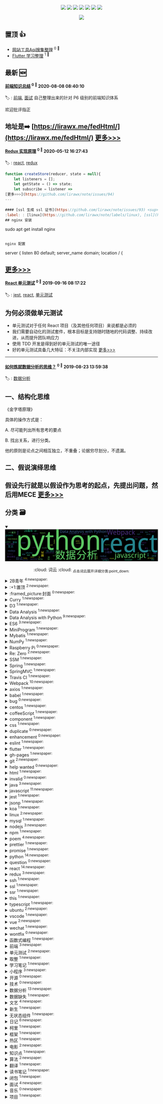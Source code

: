
<p align='center'>
    <img src="https://badgen.net/badge/labels/86"/>
    <img src="https://badgen.net/github/issues/lirawx/note"/>
    <img src="https://badgen.net/badge/last-commit/2020-08-08 08:40:47"/>
    <img src="https://badgen.net/github/forks/lirawx/note"/>
    <img src="https://badgen.net/github/stars/lirawx/note"/>
    <img src="https://badgen.net/github/watchers/lirawx/note"/>
    <img src="https://badgen.net/github/release/lirawx/note"/>
</p>
<p align='center'>
    <img src="http://hits.dwyl.com/lirawx/note.svg"/>
</p>

## 置顶 :thumbsup: 
- [网站工具Api搜集整理](https://github.com/lirawx/note/issues/78)  <sup>0 :speech_balloon:</sup>  	 
- [Flutter 学习整理](https://github.com/lirawx/note/issues/76)  <sup>1 :speech_balloon:</sup>  	 
## 最新 :new: 

#### [前端知识总结](https://github.com/lirawx/note/issues/95) <sup>0 :speech_balloon:</sup> 	 2020-08-08 08:40:10
:label: : [前端](https://github.com/lirawx/note/labels/%E5%89%8D%E7%AB%AF), [面试](https://github.com/lirawx/note/labels/%E9%9D%A2%E8%AF%95)
自己整理出来的针对 P6 级别的前端知识体系

欢迎批评指正

地址是➡️  [https://lirawx.me/fedHtml/](https://lirawx.me/fedHtml/)
[更多>>>](https://github.com/lirawx/note/issues/95)
---

#### [Redux 实现原理](https://github.com/lirawx/note/issues/94) <sup>0 :speech_balloon:</sup> 	 2020-05-12 16:27:43
:label: : [react](https://github.com/lirawx/note/labels/react), [redux](https://github.com/lirawx/note/labels/redux)
```javascript
function createStore(reducer, state = null){
    let listeners = [];
    let getState = () => state;
    let subscribe = listener =>
[更多>>>](https://github.com/lirawx/note/issues/94)
---

#### [ssl 生成 ssl 证书](https://github.com/lirawx/note/issues/93) <sup>0 :speech_balloon:</sup> 	 2020-05-12 15:30:58
:label: : [linux](https://github.com/lirawx/note/labels/linux), [ssl](https://github.com/lirawx/note/labels/ssl)
## nginx 安装
```
sudo apt get install nginx
```

nginx 配置
```
server {
    listen 80 default;
    server_name domain;
    location / {
     
[更多>>>](https://github.com/lirawx/note/issues/93)
---

#### [React 单元测试](https://github.com/lirawx/note/issues/92) <sup>0 :speech_balloon:</sup> 	 2019-09-16 08:17:22
:label: : [jest](https://github.com/lirawx/note/labels/jest), [react](https://github.com/lirawx/note/labels/react), [单元测试](https://github.com/lirawx/note/labels/%E5%8D%95%E5%85%83%E6%B5%8B%E8%AF%95)
## 为何必须做单元测试

* 单元测试对于任何 React 项目（及其他任何项目）来说都是必须的
* 我们需要自动化的测试套件，根本目标是支持随时随地的代码调整、持续改进，从而提升团队响应力
* 使用 TDD 开发是得到好的单元测试的唯一途径
* 好的单元测试具备几大特征：不关注内部实现
[更多>>>](https://github.com/lirawx/note/issues/92)
---

#### [如何炼就数据分析的思维？](https://github.com/lirawx/note/issues/91) <sup>0 :speech_balloon:</sup> 	 2019-08-23 13:59:38
:label: : [数据分析](https://github.com/lirawx/note/labels/%E6%95%B0%E6%8D%AE%E5%88%86%E6%9E%90)
## 一、结构化思维
《金字塔原理》

具体的操作方式是：

A. 尽可能列出所有思考的要点

B. 找出关系，进行分类。

他的原则是论点之间相互独立，不重叠；论据穷尽划分，不遗漏。

## 二、假说演绎思维

假设先行就是以假设作为思考的起点，先提出问题，然后用MECE
[更多>>>](https://github.com/lirawx/note/issues/91)
---

## 分类  :card_file_box: 
<details open="open">
    <summary>
        <img src="assets/wordcloud.png" title="词云, 点击展开详细分类" alt="词云， 点击展开详细分类">
        <p align="center">:cloud: 词云 :cloud: <sub>点击词云展开详细分类:point_down: </sub></p>
    </summary>

<details>
<summary>2B青年	<sup>4:newspaper:</sup></summary>
- [初爱](https://github.com/lirawx/note/issues/23)  <sup>0 :speech_balloon:</sup>  	 
- [关山月](https://github.com/lirawx/note/issues/22)  <sup>0 :speech_balloon:</sup>  	 
- [雪中歌](https://github.com/lirawx/note/issues/21)  <sup>0 :speech_balloon:</sup>  	 
- [江上有感](https://github.com/lirawx/note/issues/18)  <sup>0 :speech_balloon:</sup>  	 

</details>

<details>
<summary>:+1:置顶	<sup>2:newspaper:</sup></summary>
- [网站工具Api搜集整理](https://github.com/lirawx/note/issues/78)  <sup>0 :speech_balloon:</sup>  	 
- [Flutter 学习整理](https://github.com/lirawx/note/issues/76)  <sup>1 :speech_balloon:</sup>  	 

</details>

<details>
<summary>:framed_picture:封面	<sup>0:newspaper:</sup></summary>

</details>

<details>
<summary>Curry	<sup>1:newspaper:</sup></summary>
- [柯里化](https://github.com/lirawx/note/issues/29)  <sup>0 :speech_balloon:</sup>  	 

</details>

<details>
<summary>D3	<sup>1:newspaper:</sup></summary>
- [D3 与 React ](https://github.com/lirawx/note/issues/63)  <sup>0 :speech_balloon:</sup>  	 

</details>

<details>
<summary>Data Analysis	<sup>1:newspaper:</sup></summary>
- [Data Analysis with Python——01](https://github.com/lirawx/note/issues/75)  <sup>0 :speech_balloon:</sup>  	 

</details>

<details>
<summary>Data Analysis with Python	<sup>9:newspaper:</sup></summary>
- [Data Analysis with Python——09](https://github.com/lirawx/note/issues/89)  <sup>1 :speech_balloon:</sup>  	 
- [Data Analysis with Python——08](https://github.com/lirawx/note/issues/88)  <sup>0 :speech_balloon:</sup>  	 
- [Data Analysis with Python——07](https://github.com/lirawx/note/issues/87)  <sup>0 :speech_balloon:</sup>  	 
- [Data Analysis with Python——06](https://github.com/lirawx/note/issues/86)  <sup>0 :speech_balloon:</sup>  	 
- [Data Analysis with Python——05](https://github.com/lirawx/note/issues/85)  <sup>0 :speech_balloon:</sup>  	 
- [Data Analysis with Python——04](https://github.com/lirawx/note/issues/84)  <sup>0 :speech_balloon:</sup>  	 
- [Data Analysis with Python——03](https://github.com/lirawx/note/issues/83)  <sup>0 :speech_balloon:</sup>  	 
- [Data Analysis with Python——02](https://github.com/lirawx/note/issues/82)  <sup>0 :speech_balloon:</sup>  	 
- [Data Analysis with Python——01](https://github.com/lirawx/note/issues/81)  <sup>0 :speech_balloon:</sup>  	 

</details>

<details>
<summary>ES6	<sup>3:newspaper:</sup></summary>
- [ES6 数组去重](https://github.com/lirawx/note/issues/57)  <sup>0 :speech_balloon:</sup>  	 
- [ES6 知识点整理](https://github.com/lirawx/note/issues/34)  <sup>0 :speech_balloon:</sup>  	 
- [【译】ES 6 代理 (Proxy) 简介 ](https://github.com/lirawx/note/issues/32)  <sup>0 :speech_balloon:</sup>  	 

</details>

<details>
<summary>MiniProgram	<sup>1:newspaper:</sup></summary>
- [小程序ios 安卓兼容性](https://github.com/lirawx/note/issues/65)  <sup>0 :speech_balloon:</sup>  	 

</details>

<details>
<summary>Mybatis	<sup>1:newspaper:</sup></summary>
- [java SSM框架的搭建](https://github.com/lirawx/note/issues/25)  <sup>0 :speech_balloon:</sup>  	 

</details>

<details>
<summary>NumPy	<sup>1:newspaper:</sup></summary>
- [Data Analysis with Python——01](https://github.com/lirawx/note/issues/75)  <sup>0 :speech_balloon:</sup>  	 

</details>

<details>
<summary>Raspberry Pi	<sup>0:newspaper:</sup></summary>

</details>

<details>
<summary>Re: Zero	<sup>2:newspaper:</sup></summary>
- [Re: Zero JSX 回调函数中的 this](https://github.com/lirawx/note/issues/44)  <sup>0 :speech_balloon:</sup>  	 
- [## Re: Zero 学习一个组件](https://github.com/lirawx/note/issues/43)  <sup>0 :speech_balloon:</sup>  	 

</details>

<details>
<summary>SSM	<sup>1:newspaper:</sup></summary>
- [java SSM框架的搭建](https://github.com/lirawx/note/issues/25)  <sup>0 :speech_balloon:</sup>  	 

</details>

<details>
<summary>Spring	<sup>1:newspaper:</sup></summary>
- [java SSM框架的搭建](https://github.com/lirawx/note/issues/25)  <sup>0 :speech_balloon:</sup>  	 

</details>

<details>
<summary>SpringMVC	<sup>1:newspaper:</sup></summary>
- [java SSM框架的搭建](https://github.com/lirawx/note/issues/25)  <sup>0 :speech_balloon:</sup>  	 

</details>

<details>
<summary>Travis CI	<sup>1:newspaper:</sup></summary>
- [travis ci 持续集成](https://github.com/lirawx/note/issues/26)  <sup>0 :speech_balloon:</sup>  	 

</details>

<details>
<summary>Webpack	<sup>10:newspaper:</sup></summary>
- [webpack to umd package](https://github.com/lirawx/note/issues/72)  <sup>0 :speech_balloon:</sup>  	 
- [webpack 4 - webpack-merge to config dev prod environment quickly](https://github.com/lirawx/note/issues/71)  <sup>0 :speech_balloon:</sup>  	 
- [webpack4-HMR with webpack-dev-server](https://github.com/lirawx/note/issues/70)  <sup>0 :speech_balloon:</sup>  	 
- [webpack4-Atuo serve dist file](https://github.com/lirawx/note/issues/69)  <sup>0 :speech_balloon:</sup>  	 
- [# webpack4-command line without config file](https://github.com/lirawx/note/issues/68)  <sup>0 :speech_balloon:</sup>  	 
- [webpack4 - Basic config](https://github.com/lirawx/note/issues/67)  <sup>0 :speech_balloon:</sup>  	 
- [react webpack babel 三剑客错误处理](https://github.com/lirawx/note/issues/53)  <sup>0 :speech_balloon:</sup>  	 
- [webpack 3.5.5 文档 再读](https://github.com/lirawx/note/issues/52)  <sup>0 :speech_balloon:</sup>  	 
- [webpack 4 ](https://github.com/lirawx/note/issues/39)  <sup>0 :speech_balloon:</sup>  	 
- [Webpack 入门](https://github.com/lirawx/note/issues/11)  <sup>0 :speech_balloon:</sup>  	 

</details>

<details>
<summary>axios	<sup>1:newspaper:</sup></summary>
- [基于 Promise 的 HTTP 请求客户端，axios](https://github.com/lirawx/note/issues/13)  <sup>0 :speech_balloon:</sup>  	 

</details>

<details>
<summary>babel	<sup>1:newspaper:</sup></summary>
- [react webpack babel 三剑客错误处理](https://github.com/lirawx/note/issues/53)  <sup>0 :speech_balloon:</sup>  	 

</details>

<details>
<summary>bug	<sup>0:newspaper:</sup></summary>

</details>

<details>
<summary>centos	<sup>1:newspaper:</sup></summary>
- [ssh 权限问题](https://github.com/lirawx/note/issues/41)  <sup>0 :speech_balloon:</sup>  	 

</details>

<details>
<summary>coffeeScript	<sup>1:newspaper:</sup></summary>
- [CoffeeScript 基础知识](https://github.com/lirawx/note/issues/8)  <sup>0 :speech_balloon:</sup>  	 

</details>

<details>
<summary>component	<sup>1:newspaper:</sup></summary>
- [## Re: Zero 学习一个组件](https://github.com/lirawx/note/issues/43)  <sup>0 :speech_balloon:</sup>  	 

</details>

<details>
<summary>css	<sup>1:newspaper:</sup></summary>
- [前端开发，从草根到英雄(总结)](https://github.com/lirawx/note/issues/12)  <sup>0 :speech_balloon:</sup>  	 

</details>

<details>
<summary>duplicate	<sup>0:newspaper:</sup></summary>

</details>

<details>
<summary>enhancement	<sup>0:newspaper:</sup></summary>

</details>

<details>
<summary>eslint	<sup>1:newspaper:</sup></summary>
- [vscode AutoSave With Prettier ](https://github.com/lirawx/note/issues/64)  <sup>0 :speech_balloon:</sup>  	 

</details>

<details>
<summary>flutter	<sup>1:newspaper:</sup></summary>
- [Flutter 学习整理](https://github.com/lirawx/note/issues/76)  <sup>1 :speech_balloon:</sup>  	 

</details>

<details>
<summary>gh-pages	<sup>1:newspaper:</sup></summary>
- [travis ci 持续集成](https://github.com/lirawx/note/issues/26)  <sup>0 :speech_balloon:</sup>  	 

</details>

<details>
<summary>git	<sup>2:newspaper:</sup></summary>
- [travis ci 持续集成](https://github.com/lirawx/note/issues/26)  <sup>0 :speech_balloon:</sup>  	 
- [git 安装与使用](https://github.com/lirawx/note/issues/14)  <sup>0 :speech_balloon:</sup>  	 

</details>

<details>
<summary>help wanted	<sup>0:newspaper:</sup></summary>

</details>

<details>
<summary>html	<sup>1:newspaper:</sup></summary>
- [前端开发，从草根到英雄(总结)](https://github.com/lirawx/note/issues/12)  <sup>0 :speech_balloon:</sup>  	 

</details>

<details>
<summary>invalid	<sup>0:newspaper:</sup></summary>

</details>

<details>
<summary>java	<sup>3:newspaper:</sup></summary>
- [Oracle 与 MySql 区别(笔记)](https://github.com/lirawx/note/issues/6)  <sup>0 :speech_balloon:</sup>  	 
- [java基础知识笔记（2）](https://github.com/lirawx/note/issues/5)  <sup>0 :speech_balloon:</sup>  	 
- [java基础知识笔记（1）](https://github.com/lirawx/note/issues/4)  <sup>0 :speech_balloon:</sup>  	 

</details>

<details>
<summary>javascript	<sup>11:newspaper:</sup></summary>
- [前端常用算法梳理](https://github.com/lirawx/note/issues/77)  <sup>0 :speech_balloon:</sup>  	 
- [ES6 数组去重](https://github.com/lirawx/note/issues/57)  <sup>0 :speech_balloon:</sup>  	 
- [函数式编程](https://github.com/lirawx/note/issues/49)  <sup>0 :speech_balloon:</sup>  	 
- [javascript 转换](https://github.com/lirawx/note/issues/38)  <sup>0 :speech_balloon:</sup>  	 
- [算法](https://github.com/lirawx/note/issues/36)  <sup>0 :speech_balloon:</sup>  	 
- [this的指向](https://github.com/lirawx/note/issues/31)  <sup>0 :speech_balloon:</sup>  	 
- [闭包的应用](https://github.com/lirawx/note/issues/30)  <sup>0 :speech_balloon:</sup>  	 
- [手撸一个 redux 实现](https://github.com/lirawx/note/issues/28)  <sup>0 :speech_balloon:</sup>  	 
- [javascript 精粹](https://github.com/lirawx/note/issues/27)  <sup>0 :speech_balloon:</sup>  	 
- [基于 Promise 的 HTTP 请求客户端，axios](https://github.com/lirawx/note/issues/13)  <sup>0 :speech_balloon:</sup>  	 
- [前端开发，从草根到英雄(总结)](https://github.com/lirawx/note/issues/12)  <sup>0 :speech_balloon:</sup>  	 

</details>

<details>
<summary>jest	<sup>1:newspaper:</sup></summary>
- [React 单元测试](https://github.com/lirawx/note/issues/92)  <sup>0 :speech_balloon:</sup>  	 

</details>

<details>
<summary>jsonp	<sup>1:newspaper:</sup></summary>
- [Promise Jsonp](https://github.com/lirawx/note/issues/50)  <sup>0 :speech_balloon:</sup>  	 

</details>

<details>
<summary>koa	<sup>1:newspaper:</sup></summary>
- [Koa 中间件](https://github.com/lirawx/note/issues/60)  <sup>0 :speech_balloon:</sup>  	 

</details>

<details>
<summary>linux	<sup>2:newspaper:</sup></summary>
- [ssl 生成 ssl 证书](https://github.com/lirawx/note/issues/93)  <sup>0 :speech_balloon:</sup>  	 
- [Ubuntu安装BTSync](https://github.com/lirawx/note/issues/7)  <sup>1 :speech_balloon:</sup>  	 

</details>

<details>
<summary>mysql	<sup>1:newspaper:</sup></summary>
- [Mysql 备忘](https://github.com/lirawx/note/issues/45)  <sup>0 :speech_balloon:</sup>  	 

</details>

<details>
<summary>nodejs	<sup>3:newspaper:</sup></summary>
- [Promise Jsonp](https://github.com/lirawx/note/issues/50)  <sup>0 :speech_balloon:</sup>  	 
- [travis ci 持续集成](https://github.com/lirawx/note/issues/26)  <sup>0 :speech_balloon:</sup>  	 
- [基于 Promise 的 HTTP 请求客户端，axios](https://github.com/lirawx/note/issues/13)  <sup>0 :speech_balloon:</sup>  	 

</details>

<details>
<summary>npm	<sup>1:newspaper:</sup></summary>
- [publish package to npmjs.com](https://github.com/lirawx/note/issues/66)  <sup>0 :speech_balloon:</sup>  	 

</details>

<details>
<summary>poem	<sup>4:newspaper:</sup></summary>
- [初爱](https://github.com/lirawx/note/issues/23)  <sup>0 :speech_balloon:</sup>  	 
- [关山月](https://github.com/lirawx/note/issues/22)  <sup>0 :speech_balloon:</sup>  	 
- [雪中歌](https://github.com/lirawx/note/issues/21)  <sup>0 :speech_balloon:</sup>  	 
- [江上有感](https://github.com/lirawx/note/issues/18)  <sup>0 :speech_balloon:</sup>  	 

</details>

<details>
<summary>prettier	<sup>1:newspaper:</sup></summary>
- [vscode AutoSave With Prettier ](https://github.com/lirawx/note/issues/64)  <sup>0 :speech_balloon:</sup>  	 

</details>

<details>
<summary>promise	<sup>1:newspaper:</sup></summary>
- [基于 Promise 的 HTTP 请求客户端，axios](https://github.com/lirawx/note/issues/13)  <sup>0 :speech_balloon:</sup>  	 

</details>

<details>
<summary>python	<sup>14:newspaper:</sup></summary>
- [Data Analysis with Python——09](https://github.com/lirawx/note/issues/89)  <sup>1 :speech_balloon:</sup>  	 
- [Data Analysis with Python——08](https://github.com/lirawx/note/issues/88)  <sup>0 :speech_balloon:</sup>  	 
- [Data Analysis with Python——07](https://github.com/lirawx/note/issues/87)  <sup>0 :speech_balloon:</sup>  	 
- [Data Analysis with Python——06](https://github.com/lirawx/note/issues/86)  <sup>0 :speech_balloon:</sup>  	 
- [Data Analysis with Python——05](https://github.com/lirawx/note/issues/85)  <sup>0 :speech_balloon:</sup>  	 
- [Data Analysis with Python——04](https://github.com/lirawx/note/issues/84)  <sup>0 :speech_balloon:</sup>  	 
- [Data Analysis with Python——03](https://github.com/lirawx/note/issues/83)  <sup>0 :speech_balloon:</sup>  	 
- [Data Analysis with Python——02](https://github.com/lirawx/note/issues/82)  <sup>0 :speech_balloon:</sup>  	 
- [Data Analysis with Python——01](https://github.com/lirawx/note/issues/81)  <sup>0 :speech_balloon:</sup>  	 
- [python数据分析之性能度量](https://github.com/lirawx/note/issues/80)  <sup>0 :speech_balloon:</sup>  	 
- [python数据分析之数据缺失](https://github.com/lirawx/note/issues/79)  <sup>0 :speech_balloon:</sup>  	 
- [Data Analysis with Python——01](https://github.com/lirawx/note/issues/75)  <sup>0 :speech_balloon:</sup>  	 
- [python 环境](https://github.com/lirawx/note/issues/74)  <sup>0 :speech_balloon:</sup>  	 
- [python之pyenv版本控制](https://github.com/lirawx/note/issues/15)  <sup>0 :speech_balloon:</sup>  	 

</details>

<details>
<summary>question	<sup>0:newspaper:</sup></summary>

</details>

<details>
<summary>react	<sup>14:newspaper:</sup></summary>
- [Redux 实现原理](https://github.com/lirawx/note/issues/94)  <sup>0 :speech_balloon:</sup>  	 
- [React 单元测试](https://github.com/lirawx/note/issues/92)  <sup>0 :speech_balloon:</sup>  	 
- [D3 与 React ](https://github.com/lirawx/note/issues/63)  <sup>0 :speech_balloon:</sup>  	 
- [React 单元测试](https://github.com/lirawx/note/issues/62)  <sup>0 :speech_balloon:</sup>  	 
- [React 服务端渲染](https://github.com/lirawx/note/issues/61)  <sup>0 :speech_balloon:</sup>  	 
- [redux 写法详解](https://github.com/lirawx/note/issues/59)  <sup>0 :speech_balloon:</sup>  	 
- [react webpack babel 三剑客错误处理](https://github.com/lirawx/note/issues/53)  <sup>0 :speech_balloon:</sup>  	 
- [一个可用于生产环境的开发框架的搭建](https://github.com/lirawx/note/issues/48)  <sup>0 :speech_balloon:</sup>  	 
- [项目结构详解](https://github.com/lirawx/note/issues/47)  <sup>0 :speech_balloon:</sup>  	 
- [Re: Zero JSX 回调函数中的 this](https://github.com/lirawx/note/issues/44)  <sup>0 :speech_balloon:</sup>  	 
- [## Re: Zero 学习一个组件](https://github.com/lirawx/note/issues/43)  <sup>0 :speech_balloon:</sup>  	 
- [无状态函数式组件](https://github.com/lirawx/note/issues/37)  <sup>0 :speech_balloon:</sup>  	 
- [面试纪要](https://github.com/lirawx/note/issues/33)  <sup>0 :speech_balloon:</sup>  	 
- [手撸一个 redux 实现](https://github.com/lirawx/note/issues/28)  <sup>0 :speech_balloon:</sup>  	 

</details>

<details>
<summary>redux	<sup>3:newspaper:</sup></summary>
- [Redux 实现原理](https://github.com/lirawx/note/issues/94)  <sup>0 :speech_balloon:</sup>  	 
- [redux 写法详解](https://github.com/lirawx/note/issues/59)  <sup>0 :speech_balloon:</sup>  	 
- [手撸一个 redux 实现](https://github.com/lirawx/note/issues/28)  <sup>0 :speech_balloon:</sup>  	 

</details>

<details>
<summary>ssh	<sup>1:newspaper:</sup></summary>
- [ssh 权限问题](https://github.com/lirawx/note/issues/41)  <sup>0 :speech_balloon:</sup>  	 

</details>

<details>
<summary>ssl	<sup>1:newspaper:</sup></summary>
- [ssl 生成 ssl 证书](https://github.com/lirawx/note/issues/93)  <sup>0 :speech_balloon:</sup>  	 

</details>

<details>
<summary>ssr	<sup>1:newspaper:</sup></summary>
- [React 服务端渲染](https://github.com/lirawx/note/issues/61)  <sup>0 :speech_balloon:</sup>  	 

</details>

<details>
<summary>this	<sup>1:newspaper:</sup></summary>
- [this的指向](https://github.com/lirawx/note/issues/31)  <sup>0 :speech_balloon:</sup>  	 

</details>

<details>
<summary>typescript	<sup>1:newspaper:</sup></summary>
- [vue with typescript](https://github.com/lirawx/note/issues/73)  <sup>0 :speech_balloon:</sup>  	 

</details>

<details>
<summary>ubuntu	<sup>2:newspaper:</sup></summary>
- [Ubuntu使用dnsmasq作本地DNS缓存](https://github.com/lirawx/note/issues/24)  <sup>0 :speech_balloon:</sup>  	 
- [Ubuntu安装BTSync](https://github.com/lirawx/note/issues/7)  <sup>1 :speech_balloon:</sup>  	 

</details>

<details>
<summary>vscode	<sup>1:newspaper:</sup></summary>
- [vscode AutoSave With Prettier ](https://github.com/lirawx/note/issues/64)  <sup>0 :speech_balloon:</sup>  	 

</details>

<details>
<summary>vue	<sup>2:newspaper:</sup></summary>
- [vue with typescript](https://github.com/lirawx/note/issues/73)  <sup>0 :speech_balloon:</sup>  	 
- [vue全面介绍--全家桶（vue笔记一）](https://github.com/lirawx/note/issues/10)  <sup>0 :speech_balloon:</sup>  	 

</details>

<details>
<summary>wechat	<sup>1:newspaper:</sup></summary>
- [小程序ios 安卓兼容性](https://github.com/lirawx/note/issues/65)  <sup>0 :speech_balloon:</sup>  	 

</details>

<details>
<summary>wontfix	<sup>0:newspaper:</sup></summary>

</details>

<details>
<summary>函数式编程	<sup>1:newspaper:</sup></summary>
- [函数式编程](https://github.com/lirawx/note/issues/49)  <sup>0 :speech_balloon:</sup>  	 

</details>

<details>
<summary>前端	<sup>3:newspaper:</sup></summary>
- [前端知识总结](https://github.com/lirawx/note/issues/95)  <sup>0 :speech_balloon:</sup>  	 
- [前端常用算法梳理](https://github.com/lirawx/note/issues/77)  <sup>0 :speech_balloon:</sup>  	 
- [柯里化](https://github.com/lirawx/note/issues/29)  <sup>0 :speech_balloon:</sup>  	 

</details>

<details>
<summary>单元测试	<sup>2:newspaper:</sup></summary>
- [React 单元测试](https://github.com/lirawx/note/issues/92)  <sup>0 :speech_balloon:</sup>  	 
- [React 单元测试](https://github.com/lirawx/note/issues/62)  <sup>0 :speech_balloon:</sup>  	 

</details>

<details>
<summary>取整	<sup>1:newspaper:</sup></summary>
- [javascript 转换](https://github.com/lirawx/note/issues/38)  <sup>0 :speech_balloon:</sup>  	 

</details>

<details>
<summary>学习笔记	<sup>1:newspaper:</sup></summary>
- [javascript 精粹](https://github.com/lirawx/note/issues/27)  <sup>0 :speech_balloon:</sup>  	 

</details>

<details>
<summary>小程序	<sup>3:newspaper:</sup></summary>
- [小程序热区](https://github.com/lirawx/note/issues/58)  <sup>0 :speech_balloon:</sup>  	 
- [小程序组件及组件事件转发](https://github.com/lirawx/note/issues/56)  <sup>0 :speech_balloon:</sup>  	 
- [小程序热区](https://github.com/lirawx/note/issues/55)  <sup>0 :speech_balloon:</sup>  	 

</details>

<details>
<summary>开源	<sup>0:newspaper:</sup></summary>

</details>

<details>
<summary>技术	<sup>0:newspaper:</sup></summary>

</details>

<details>
<summary>数据分析	<sup>13:newspaper:</sup></summary>
- [如何炼就数据分析的思维？](https://github.com/lirawx/note/issues/91)  <sup>0 :speech_balloon:</sup>  	 
- [数据分析惯用的5种思维方法](https://github.com/lirawx/note/issues/90)  <sup>0 :speech_balloon:</sup>  	 
- [Data Analysis with Python——09](https://github.com/lirawx/note/issues/89)  <sup>1 :speech_balloon:</sup>  	 
- [Data Analysis with Python——08](https://github.com/lirawx/note/issues/88)  <sup>0 :speech_balloon:</sup>  	 
- [Data Analysis with Python——07](https://github.com/lirawx/note/issues/87)  <sup>0 :speech_balloon:</sup>  	 
- [Data Analysis with Python——06](https://github.com/lirawx/note/issues/86)  <sup>0 :speech_balloon:</sup>  	 
- [Data Analysis with Python——05](https://github.com/lirawx/note/issues/85)  <sup>0 :speech_balloon:</sup>  	 
- [Data Analysis with Python——04](https://github.com/lirawx/note/issues/84)  <sup>0 :speech_balloon:</sup>  	 
- [Data Analysis with Python——03](https://github.com/lirawx/note/issues/83)  <sup>0 :speech_balloon:</sup>  	 
- [Data Analysis with Python——02](https://github.com/lirawx/note/issues/82)  <sup>0 :speech_balloon:</sup>  	 
- [Data Analysis with Python——01](https://github.com/lirawx/note/issues/81)  <sup>0 :speech_balloon:</sup>  	 
- [python数据分析之性能度量](https://github.com/lirawx/note/issues/80)  <sup>0 :speech_balloon:</sup>  	 
- [python数据分析之数据缺失](https://github.com/lirawx/note/issues/79)  <sup>0 :speech_balloon:</sup>  	 

</details>

<details>
<summary>数据缺失	<sup>1:newspaper:</sup></summary>
- [python数据分析之数据缺失](https://github.com/lirawx/note/issues/79)  <sup>0 :speech_balloon:</sup>  	 

</details>

<details>
<summary>文艺	<sup>4:newspaper:</sup></summary>
- [初爱](https://github.com/lirawx/note/issues/23)  <sup>0 :speech_balloon:</sup>  	 
- [关山月](https://github.com/lirawx/note/issues/22)  <sup>0 :speech_balloon:</sup>  	 
- [雪中歌](https://github.com/lirawx/note/issues/21)  <sup>0 :speech_balloon:</sup>  	 
- [江上有感](https://github.com/lirawx/note/issues/18)  <sup>0 :speech_balloon:</sup>  	 

</details>

<details>
<summary>新生	<sup>1:newspaper:</sup></summary>
- [拿到公司电脑，之后要做些什么](https://github.com/lirawx/note/issues/46)  <sup>0 :speech_balloon:</sup>  	 

</details>

<details>
<summary>无状态组件	<sup>1:newspaper:</sup></summary>
- [无状态函数式组件](https://github.com/lirawx/note/issues/37)  <sup>0 :speech_balloon:</sup>  	 

</details>

<details>
<summary>日记	<sup>6:newspaper:</sup></summary>
- [对未来的思考](https://github.com/lirawx/note/issues/20)  <sup>0 :speech_balloon:</sup>  	 
- [谁说的青春无悔](https://github.com/lirawx/note/issues/19)  <sup>0 :speech_balloon:</sup>  	 
- [生活，需要一些仪式感 ](https://github.com/lirawx/note/issues/17)  <sup>0 :speech_balloon:</sup>  	 
- [2015-09-08-反思](https://github.com/lirawx/note/issues/16)  <sup>0 :speech_balloon:</sup>  	 
- [2017-05-19-总结](https://github.com/lirawx/note/issues/3)  <sup>0 :speech_balloon:</sup>  	 
- [热爱工作热爱生活](https://github.com/lirawx/note/issues/2)  <sup>0 :speech_balloon:</sup>  	 

</details>

<details>
<summary>柯里	<sup>1:newspaper:</sup></summary>
- [柯里化](https://github.com/lirawx/note/issues/29)  <sup>0 :speech_balloon:</sup>  	 

</details>

<details>
<summary>框架	<sup>1:newspaper:</sup></summary>
- [一个可用于生产环境的开发框架的搭建](https://github.com/lirawx/note/issues/48)  <sup>0 :speech_balloon:</sup>  	 

</details>

<details>
<summary>热区	<sup>1:newspaper:</sup></summary>
- [小程序热区](https://github.com/lirawx/note/issues/55)  <sup>0 :speech_balloon:</sup>  	 

</details>

<details>
<summary>电影	<sup>2:newspaper:</sup></summary>
- [无问西东](https://github.com/lirawx/note/issues/51)  <sup>0 :speech_balloon:</sup>  	 
- [姜文的一步之遥](https://github.com/lirawx/note/issues/9)  <sup>0 :speech_balloon:</sup>  	 

</details>

<details>
<summary>知识点	<sup>1:newspaper:</sup></summary>
- [ES6 知识点整理](https://github.com/lirawx/note/issues/34)  <sup>0 :speech_balloon:</sup>  	 

</details>

<details>
<summary>算法	<sup>2:newspaper:</sup></summary>
- [前端常用算法梳理](https://github.com/lirawx/note/issues/77)  <sup>0 :speech_balloon:</sup>  	 
- [算法](https://github.com/lirawx/note/issues/36)  <sup>0 :speech_balloon:</sup>  	 

</details>

<details>
<summary>翻译	<sup>1:newspaper:</sup></summary>
- [【译】ES 6 代理 (Proxy) 简介 ](https://github.com/lirawx/note/issues/32)  <sup>0 :speech_balloon:</sup>  	 

</details>

<details>
<summary>读书笔记	<sup>1:newspaper:</sup></summary>
- [生活，需要一些仪式感 ](https://github.com/lirawx/note/issues/17)  <sup>0 :speech_balloon:</sup>  	 

</details>

<details>
<summary>闭包	<sup>1:newspaper:</sup></summary>
- [闭包的应用](https://github.com/lirawx/note/issues/30)  <sup>0 :speech_balloon:</sup>  	 

</details>

<details>
<summary>面试	<sup>4:newspaper:</sup></summary>
- [前端知识总结](https://github.com/lirawx/note/issues/95)  <sup>0 :speech_balloon:</sup>  	 
- [面试纪要](https://github.com/lirawx/note/issues/33)  <sup>0 :speech_balloon:</sup>  	 
- [this的指向](https://github.com/lirawx/note/issues/31)  <sup>0 :speech_balloon:</sup>  	 
- [柯里化](https://github.com/lirawx/note/issues/29)  <sup>0 :speech_balloon:</sup>  	 

</details>

<details>
<summary>音乐	<sup>0:newspaper:</sup></summary>

</details>

<details>
<summary>项目	<sup>1:newspaper:</sup></summary>
- [项目结构详解](https://github.com/lirawx/note/issues/47)  <sup>0 :speech_balloon:</sup>  	 

</details>

</details>    
